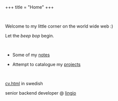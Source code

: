 +++
title = "Home"
+++

&nbsp;

Welcome to my little corner on the world wide web :)

Let the *beep* *bop* begin.

&nbsp;

- Some of my [notes](/text)

- Attempt to catalogue my [projects](/projects)

&nbsp;

[cv.html](/cv.html) in swedish

senior backend developer @ [lingio](https://lingio.com)
